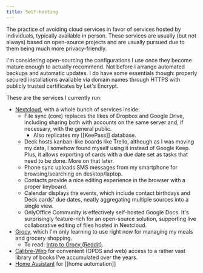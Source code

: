 ```yaml
---
title: Self-hosting
---
```


The practice of avoiding cloud services in favor of services hosted by individuals, typically available in person. These services are usually (but not always) based on open-source projects and are usually pursued due to them being much more privacy-friendly.

I'm considering open-sourcing the configurations I use once they become mature enough to actually recommend. Not before I arrange automated backups and automatic updates. I do have some essentials though: properly secured installations available via domain names through HTTPS with publicly trusted certificates by Let's Encrypt.

These are the services I currently run:

* [Nextcloud](https://nextcloud.com/), with a whole bunch of services inside:
  * File sync (core) replaces the likes of Dropbox and Google Drive, including sharing both with accounts on the same server and, if necessary, with the general public.
    * Also replicates my [[KeePass]] database.
  * Deck hosts kanban-like boards like Trello, although as I was moving my data, I somehow found myself using it instead of Google Keep. Plus, it allows exporting of cards with a due date set as tasks that need to be done. More on that later.
  * Phone sync uploads SMS messages from my smartphone for browsing/searching on desktop/laptop.
  * Contacts provide a nice editing experience in the browser with a proper keyboard.
  * Calendar displays the events, which include contact birthdays and Deck cards' due dates, neatly aggregating multiple sources into a single view.
  * OnlyOffice Community is effectively self-hosted Google Docs. It's surprisingly feature-rich for an open-source solution, supporting live collaborative editing of files hosted in Nextcloud.
* [Grocy](https://grocy.info), which I'm only learning to use right now for managing my meals and grocery shopping.
  * To read: [Intro to Grocy (Reddit)](https://www.reddit.com/r/grocy/comments/iz949b/intro_to_grocy_read_if_youre_new_to_grocy/).
* [Calibre-Web](https://github.com/janeczku/calibre-web) for convenient (OPDS and web) access to a rather vast library of books I've accumulated over the years.
* [Home Assistant](https://www.home-assistant.io/) for [[home automation]]
